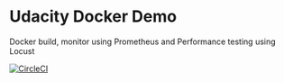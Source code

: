 # Udacity Docker Demo

Docker build, monitor using Prometheus and Performance testing using Locust

[![CircleCI](https://circleci.com/gh/iqbalsingh673/docker_build_monitor_Performance-test.svg?style=svg)](https://circleci.com/gh/iqbalsingh673/docker_build_monitor_Performance-test)
